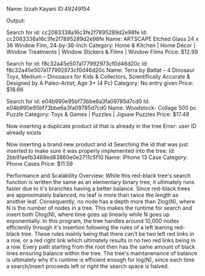 Name: Izzah Kayani ID:49249154

Output:

Search for id: cc2083338a16c3fe2f7895289d2e98fe
Id: cc2083338a16c3fe2f7895289d2e98fe
Name: ARTSCAPE Etched Glass 24 x 36 Window Film, 24-by-36-Inch
Category: Home & Kitchen | Home Décor | Window Treatments | Window Stickers & Films | Window Films
Price: $12.99 

Search for id: f8c32a45e507a177992973cf0d46d20c
Id: f8c32a45e507a177992973cf0d46d20c
Name: Terra by Battat – 4 Dinosaur Toys, Medium – Dinosaurs for Kids & Collectors, Scientifically Accurate & Designed by A Paleo-Artist; Age 3+ (4 Pc)
Category: No entry given
Price: $18.66 

Search for id: e04b990e95bf73bbe6a3fa09785d7cd0
Id: e04b990e95bf73bbe6a3fa09785d7cd0
Name: Woodstock- Collage 500 pc Puzzle
Category: Toys & Games | Puzzles | Jigsaw Puzzles
Price: $17.49 

Now inserting a duplicate product id that is already in the tree
Error: user ID already exists

Now inserting a brand new product and id
Searching the id that was just inserted to make sure it was properly implemented into the tree:
Id: 2bb91aefb3468ed83860e0e2711c5f10
Name: IPhone 13 Case
Category: Phone Cases 
Price: $11.59

Performance and Scalability Overview: 
While this red-black tree's search function is written the same as an elementary binary tree, it ultimately runs faster due to it's branches having a better balance. Since red-black trees are approximately balanced, no 
leaf is more than twice the length as another leaf. Consequently, no node has a depth more than 2log(N), where N is the number of nodes in a tree. This makes the runtime for search and insert both Olog(N), where time goes 
up linearly while N goes up exponentially. In this program, the tree handles around 10,000 nodes efficiently through it's insertion following the rules of a left leaning red-black tree. These rules mainly being that there 
can't be two left red links in a row, or a red right link which ultimately results in no two red links being in a row. Every path starting from the root then has the same amount of black lines ensuring balance within the 
tree. The tree's maintanenance of balance is ultimately why it's runtime is efficient enough for log(N), since each time a search/insert proceeds left or right the search space is halved.
